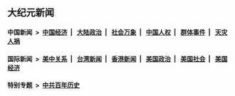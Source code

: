 ## 大纪元新闻

#### 中国新闻 &nbsp;>&nbsp; [中国经济](indexes/ncid283/README.md?12280845) &nbsp;| &nbsp; [大陆政治](indexes/ncid277/README.md?12280845) &nbsp;| &nbsp; [社会万象](indexes/ncid282/README.md?12280845) &nbsp;| &nbsp; [中国人权](indexes/ncid278/README.md?12280845) &nbsp;| &nbsp; [群体事件](indexes/ncid279/README.md?12280845) &nbsp;| &nbsp; [天灾人祸](indexes/ncid280/README.md?12280845)

#### 国际新闻 &nbsp;>&nbsp; [美中关系](indexes/nf1412576/README.md?12280845) &nbsp;| &nbsp; [台湾新闻](indexes/ncid1349361/README.md?12280845) &nbsp;| &nbsp; [香港新闻](indexes/ncid1349362/README.md?12280845) &nbsp;| &nbsp; [美国政治](indexes/ncid1078159/README.md?12280845) &nbsp;| &nbsp; [美国社会](indexes/ncid1078160/README.md?12280845) &nbsp;| &nbsp; [美国经济](indexes/ncid1078158/README.md?12280845)

#### 特别专题 &nbsp;>&nbsp; [中共百年历史](https://github.com/epoch-news/epoch-special/blob/master/README.md?12280845)  
